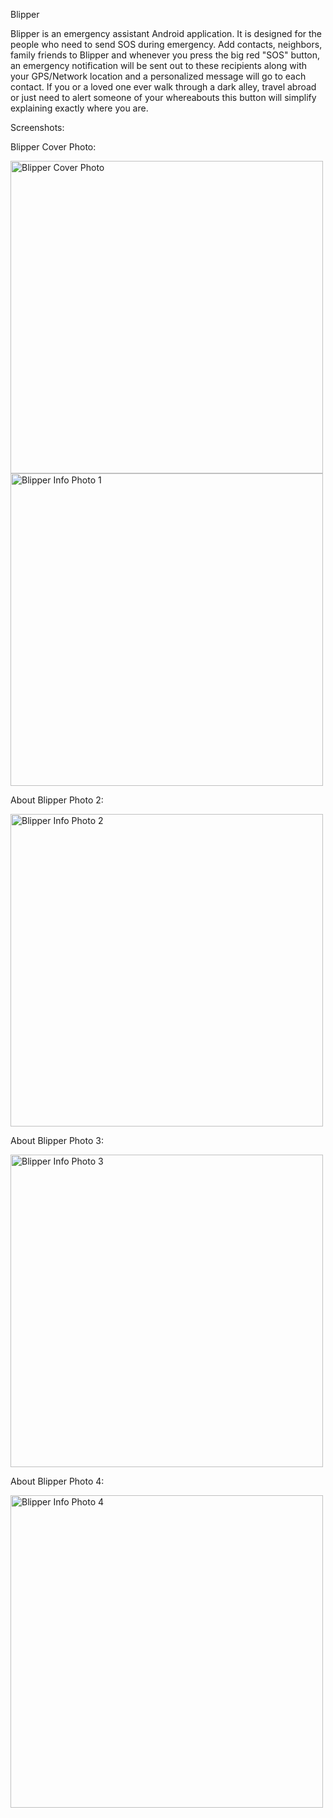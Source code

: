 Blipper

Blipper is an emergency assistant Android application. It is designed for the people who need to send SOS during emergency. Add contacts, neighbors, family friends to Blipper and whenever you press the big red "SOS" button, an emergency notification will be sent out to these recipients along with your GPS/Network location and a personalized message will go to each contact. If you or a loved one ever walk through a dark alley, travel abroad or just need to alert someone of your whereabouts this button will simplify explaining exactly where you are. 

Screenshots: 

Blipper Cover Photo:

<img src="https://github.com/nirbhayph/Blipper/blob/master/app/src/main/res/raw/Screenshot_20171110-183714.jpg" alt="Blipper Cover Photo" height="500" /><img src="https://github.com/nirbhayph/Blipper/blob/master/app/src/main/res/raw/Screenshot_20171110-183722.jpg" alt="Blipper Info Photo 1" height="500" />

About Blipper Photo 2:

<img src="https://github.com/nirbhayph/Blipper/blob/master/app/src/main/res/raw/Screenshot_20171110-183726.jpg" alt="Blipper Info Photo 2" height="500" />

About Blipper Photo 3:

<img src="https://github.com/nirbhayph/Blipper/blob/master/app/src/main/res/raw/Screenshot_20171110-183728.jpg" alt="Blipper Info Photo 3" height="500" />

About Blipper Photo 4:

<img src="https://github.com/nirbhayph/Blipper/blob/master/app/src/main/res/raw/Screenshot_20171110-183731.jpg" alt="Blipper Info Photo 4" height="500" />




